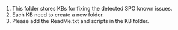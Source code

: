 1. This folder stores KBs for fixing the detected SPO known issues.
2. Each KB need to create a new folder. 
3. Please add the ReadMe.txt and scripts in the KB folder.
   